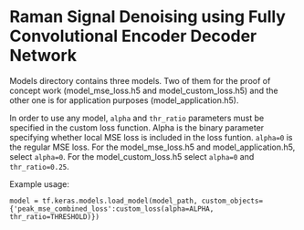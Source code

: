 # Raman Signal Denoising using Fully Convolutional Encoder Decoder Network


Models directory contains three models. Two of them for the proof of concept work (model_mse_loss.h5 and model_custom_loss.h5) and the other one is for application purposes (model_application.h5). 

In order to use any model, ```alpha``` and ```thr_ratio``` parameters must be specified in the custom loss function. Alpha is the binary parameter specifying whether local MSE loss is included in the loss funtion. ```alpha=0``` is the regular MSE loss. For the model_mse_loss.h5 and model_application.h5, select ```alpha=0```. For the model_custom_loss.h5 select ```alpha=0``` and ```thr_ratio=0.25```.

Example usage:
    
    model = tf.keras.models.load_model(model_path, custom_objects={'peak_mse_combined_loss':custom_loss(alpha=ALPHA, thr_ratio=THRESHOLD)})
